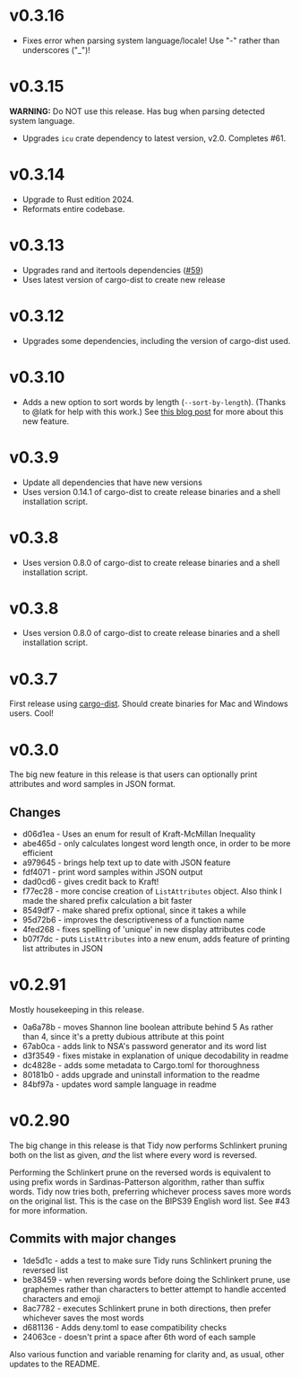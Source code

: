 # v0.3.16
* Fixes error when parsing system language/locale! Use "-" rather than underscores ("\_")!

# v0.3.15
**WARNING:** Do NOT use this release. Has bug when parsing detected system language.
* Upgrades `icu` crate dependency to latest version, v2.0. Completes #61.

# v0.3.14
* Upgrade to Rust edition 2024.
* Reformats entire codebase.

# v0.3.13

* Upgrades rand and itertools dependencies ([#59](https://github.com/sts10/tidy/pull/59))
* Uses latest version of cargo-dist to create new release

# v0.3.12

* Upgrades some dependencies, including the version of cargo-dist used.

# v0.3.10 

* Adds a new option to sort words by length (`--sort-by-length`). (Thanks to @latk for help with this work.) See [this blog post](https://sts10.github.io/2024/07/06/double-sorting.html) for more about this new feature.

# v0.3.9

* Update all dependencies that have new versions
* Uses version 0.14.1 of cargo-dist to create release binaries and a shell installation script.

# v0.3.8

* Uses version 0.8.0 of cargo-dist to create release binaries and a shell installation script.
# v0.3.8

* Uses version 0.8.0 of cargo-dist to create release binaries and a shell installation script.

# v0.3.7

First release using [cargo-dist](https://opensource.axo.dev/cargo-dist/). Should create binaries for Mac and Windows users. Cool!

# v0.3.0

The big new feature in this release is that users can optionally print attributes and word samples in JSON format. 

## Changes
* d06d1ea - Uses an enum for result of Kraft-McMillan Inequality 
* abe465d - only calculates longest word length once, in order to be more efficient
* a979645 - brings help text up to date with JSON feature  
* fdf4071 - print word samples within JSON output
* dad0cd6 - gives credit back to Kraft!
* f77ec28 - more concise creation of `ListAttributes` object. Also think I made the shared prefix calculation a bit faster 
* 8549df7 - make shared prefix optional, since it takes a while
* 95d72b6 - improves the descriptiveness of a function name
* 4fed268 - fixes spelling of 'unique' in new display attributes code 
* b07f7dc - puts `ListAttributes` into a new enum, adds feature of printing list attributes in JSON

# v0.2.91

Mostly housekeeping in this release.

* 0a6a78b - moves Shannon line boolean attribute behind 5 As rather than 4, since it's a pretty dubious attribute at this point  
* 67ab0ca - adds link to NSA's password generator and its word list
* d3f3549 - fixes mistake in explanation of unique decodability in readme 
* dc4828e - adds some metadata to Cargo.toml for thoroughness
* 80181b0 - adds upgrade and uninstall information to the readme  
* 84bf97a - updates word sample language in readme 

# v0.2.90

The big change in this release is that Tidy now performs Schlinkert pruning both on the list as given, _and_ the list where every word is reversed. 

Performing the Schlinkert prune on the reversed words is equivalent to using prefix words in Sardinas-Patterson algorithm, rather than suffix words. Tidy now tries both, preferring whichever process saves more words on the original list. This is the case on the BIPS39 English word list. See #43 for more information.

## Commits with major changes
* 1de5d1c - adds a test to make sure Tidy runs Schlinkert pruning the reversed list
* be38459 - when reversing words before doing the Schlinkert prune, use graphemes rather than characters to better attempt to handle accented characters and emoji  
* 8ac7782 - executes Schlinkert prune in both directions, then prefer whichever saves the most words
* d681136 - Adds deny.toml to ease compatibility checks
* 24063ce - doesn't print a space after 6th word of each sample


Also various function and variable renaming for clarity and, as usual, other updates to the README. 
